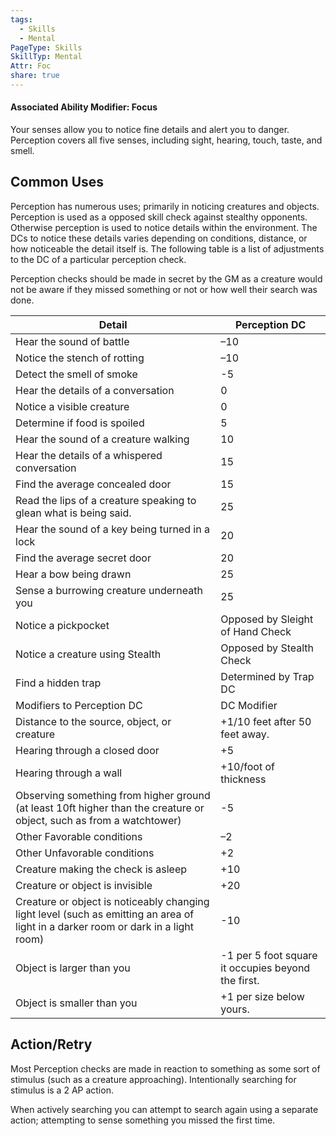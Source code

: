```yaml
---
tags:
  - Skills
  - Mental
PageType: Skills
SkillTyp: Mental
Attr: Foc
share: true
---
```


#### Associated Ability Modifier: Focus
Your senses allow you to notice fine details and alert you to danger. Perception covers all five senses, including sight, hearing, touch, taste, and smell.
## Common Uses

Perception has numerous uses; primarily in noticing creatures and objects. Perception is used as a opposed skill check against stealthy opponents. Otherwise perception is used to notice details within the environment. The DCs to notice these details varies depending on conditions, distance, or how noticeable the detail itself is. The following table is a list of adjustments to the DC of a particular perception check.

Perception checks should be made in secret by the GM as a creature would not be aware if they missed something or not or how well their search was done.

|Detail|Perception DC|
|---|---|
|Hear the sound of battle|–10|
|Notice the stench of rotting|–10|
|Detect the smell of smoke|-5|
|Hear the details of a conversation|0|
|Notice a visible creature|0|
|Determine if food is spoiled|5|
|Hear the sound of a creature walking|10|
|Hear the details of a whispered conversation|15|
|Find the average concealed door|15|
|Read the lips of a creature speaking to glean what is being said.|25|
|Hear the sound of a key being turned in a lock|20|
|Find the average secret door|20|
|Hear a bow being drawn|25|
|Sense a burrowing creature underneath you|25|
|Notice a pickpocket|Opposed by Sleight of Hand Check|
|Notice a creature using Stealth|Opposed by Stealth Check|
|Find a hidden trap|Determined by Trap DC|
|Modifiers to Perception DC|DC Modifier|
|Distance to the source, object, or creature|+1/10 feet after 50 feet away.|
|Hearing through a closed door|+5|
|Hearing through a wall|+10/foot of thickness|
|Observing something from higher ground (at least 10ft higher than the creature or object, such as from a watchtower)|-5|
|Other Favorable conditions|–2|
|Other Unfavorable conditions|+2|
|Creature making the check is asleep|+10|
|Creature or object is invisible|+20|
|Creature or object is noticeably changing light level (such as emitting an area of light in a darker room or dark in a light room)|-10|
|Object is larger than you|-1 per 5 foot square it occupies beyond the first.|
|Object is smaller than you|+1 per size below yours.|

## Action/Retry

Most Perception checks are made in reaction to something as some sort of stimulus (such as a creature approaching). Intentionally searching for stimulus is a 2 AP action.

When actively searching you can attempt to search again using a separate action; attempting to sense something you missed the first time.